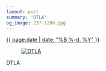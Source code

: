 ```yaml
---
layout: post
summary: 'DTLA'
og_image: 237-1280.jpg
---
```


<p>
 <time>
  <a href="/237">
   {{ page.date | date: "%B %-d, %Y" }}
  </a>
 </time>
 <a href="/237">
  <figure data-taken="12/3/2013">
   <img alt="DTLA" sizes="(min-width: 700px) 50vw, calc(100vw - 2rem)" src="{{ site.assets_url }}/237-640.jpg" srcset="{{ site.assets_url }}/237-1280.jpg 1280w, {{ site.assets_url }}/237-960.jpg 960w, {{ site.assets_url }}/237-640.jpg 640w, {{ site.assets_url }}/237-320.jpg 320w"/>
  </figure>
 </a>
 <span>
  DTLA
 </span>
</p>
